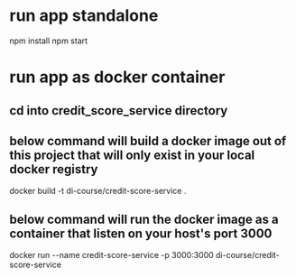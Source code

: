 # run app standalone

npm install
npm start

# run app as docker container
## cd into credit_score_service directory

## below command will build a docker image out of this project that will only exist in your local docker registry
docker build -t di-course/credit-score-service .

## below command will run the docker image as a container that listen on your host's port 3000
docker run --name credit-score-service -p 3000:3000 di-course/credit-score-service



